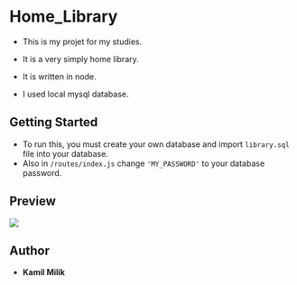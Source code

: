 # Home_Library
* This is my projet for my studies.

* It is a very simply home library.

* It is written in node. 

* I used local mysql database. 


## Getting Started
* To run this, you must create your own database and import ````library.sql```` file into your database.
* Also in ````/routes/index.js```` change ````'MY_PASSWORD'```` to your database password.
## Preview
<img src="https://media.giphy.com/media/2fNJCgjTJFsUMbfMpc/giphy.gif"  />

## Author
* **Kamil Milik** 
